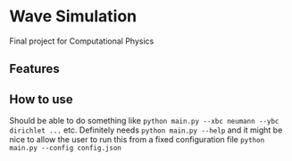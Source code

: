 # Wave Simulation
Final project for Computational Physics

## Features

## How to use
Should be able to do something like
```python main.py --xbc neumann --ybc dirichlet ...```
etc. Definitely needs 
```python main.py --help```
and it might be nice to allow the user to run this from a fixed configuration file
```python main.py --config config.json```
